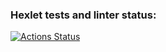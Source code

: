 ### Hexlet tests and linter status:
[![Actions Status](https://github.com/manofsimplepleasures/data-analytics-project-92/actions/workflows/hexlet-check.yml/badge.svg)](https://github.com/manofsimplepleasures/data-analytics-project-92/actions)